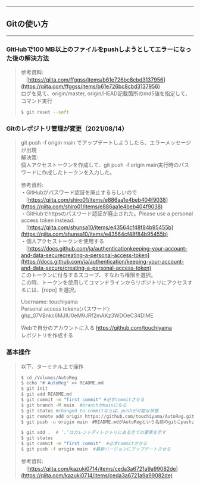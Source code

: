 ***
## Gitの使い方
***

### GitHubで100 MB以上のファイルをpushしようとしてエラーになった後の解決方法
> 参考資料: <br>
> 　[https://qiita.com/ffggss/items/b61e726bc8cbd3137956](https://qiita.com/ffggss/items/b61e726bc8cbd3137956) <br>
> ログを見て、origin/master, origin/HEAD記載箇所のmd5値を指定して、コマンド実行 <br>
> ```bash
> $ git reset --soft
> ```

### Gitのレポジトリ管理が変更（2021/08/14）
> git push -f origin main でアップデートしようしたら、エラーメッセージが出現 <br>
> 解決策: <br>
> 個人アクセストークンを作成して、git push -f origin main実行時のパスワードに作成したトークンを入力した。 <br>
>
> 参考資料: <br>
> ・GitHubがパスワード認証を廃止するらしいので <br>
>　[https://qiita.com/shiro01/items/e886aa1e4beb404f9038](https://qiita.com/shiro01/items/e886aa1e4beb404f9038) <br>
> ・GitHubでhttpsのパスワード認証が廃止された。Please use a personal access token instead. <br>
>　[https://qiita.com/shunsa10/items/e43564cf48f84b95455b](https://qiita.com/shunsa10/items/e43564cf48f84b95455b) <br>
> ・個人アクセストークンを使用する <br>
>　[https://docs.github.com/ja/authenticationkeeping-your-account-and-data-securecreating-a-personal-access-token](https://docs.github.com/ja/authentication/keeping-your-account-and-data-secure/creating-a-personal-access-token) <br>
> このトークンに付与するスコープ、すなわち権限を選択。<br>
> この時、トークンを使用してコマンドラインからリポジトリにアクセスするには、[repo] を選択。<br>
>
> Username: touchiyama <br>
> Personal access tokens(パスワード): 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 <br>
>
> Webで自分のアカウントに入る https://github.com/touchiyama <br>
> レポジトリを作成する <br>

### 基本操作
> 以下、ターミナル上で操作 <br>
> ```bash
> $ cd /Volumes/AutoReg
> $ echo "# AutoReg" >> README.md
> $ git init
> $ git add README.md
> $ git commit -m "first commit" #必ずcommitさせる
> $ git branch -M main  #branchがmainになる
> $ git status #changed to commitならば、pushが可能な状態
> $ git remote add origin https://github.com/touchiyama/AutoReg.git
> $ git push -u origin main　#README.mdがAutoRegという名前のgitにpushされる
>
> $ git add .  # ’.’はカレントディレクトリにある全ての要素を示す
> $ git status　
> $ git commit -m "first commit"  #必ずcommitさせる　　　
> $ git push -f origin main  #最新バージョンにアップデートさせる
> ```
> 参考資料: <br>
>　[https://qiita.com/kazuki0714/items/ceda3a6721a9a99082de](https://qiita.com/kazuki0714/items/ceda3a6721a9a99082de) <br>